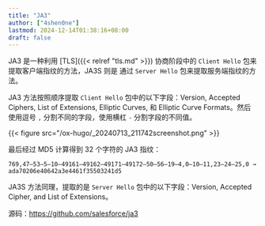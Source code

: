 ```yaml
---
title: "JA3"
author: ["4shen0ne"]
lastmod: 2024-12-14T01:38:16+08:00
draft: false
---
```


JA3 是一种利用 [TLS]({{< relref "tls.md" >}}) 协商阶段中的 `Client Hello` 包来提取客户端指纹的方法，JA3S 则是
通过 `Server Hello` 包来提取服务端指纹的方法。

JA3 方法按照顺序提取 `Client Hello` 包中的以下字段：Version, Accepted Ciphers,
List of Extensions, Elliptic Curves, 和 Elliptic Curve Formats。然后使用逗号 `,`
分割不同的字段，使用横杠 `-` 分割字段的不同值。

{{< figure src="/ox-hugo/_20240713_211742screenshot.png" >}}

最后经过 MD5 计算得到 32 个字符的 JA3 指纹：

```text
769,47–53–5–10–49161–49162–49171–49172–50–56–19–4,0–10–11,23–24–25,0 → ada70206e40642a3e4461f35503241d5
```

JA3S 方法同理，提取的是 `Server Hello` 包中的以下字段：Version, Accepted Cipher,
and List of Extensions。

源码：<https://github.com/salesforce/ja3>
